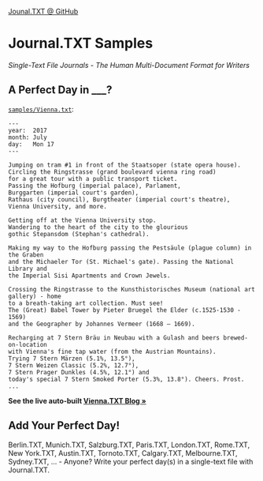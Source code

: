 [Jounal.TXT @ GitHub](https://github.com/journaltxt)


# Journal.TXT Samples

_Single-Text File Journals - The Human Multi-Document Format for Writers_

## A Perfect Day in \_\_\_?


[`samples/Vienna.txt`](https://github.com/journaltxt/journaltxt.github.io/blob/master/samples/Vienna.txt):

``` text
---
year:  2017
month: July
day:   Mon 17
---

Jumping on tram #1 in front of the Staatsoper (state opera house). 
Circling the Ringstrasse (grand boulevard vienna ring road) 
for a great tour with a public transport ticket.
Passing the Hofburg (imperial palace), Parlament, 
Burggarten (imperial court's garden), 
Rathaus (city council), Burgtheater (imperial court's theatre),
Vienna University, and more.

Getting off at the Vienna University stop. 
Wandering to the heart of the city to the glourious
gothic Stepansdom (Stephan's cathedral).

Making my way to the Hofburg passing the Pestsäule (plague column) in the Graben
and the Michaeler Tor (St. Michael's gate). Passing the National Library and
the Imperial Sisi Apartments and Crown Jewels.

Crossing the Ringstrasse to the Kunsthistorisches Museum (national art gallery) - home
to a breath-taking art collection. Must see! 
The (Great) Babel Tower by Pieter Bruegel the Elder (c.1525-1530 - 1569)
and the Geographer by Johannes Vermeer (1668 – 1669).

Recharging at 7 Stern Bräu in Neubau with a Gulash and beers brewed-on-location
with Vienna's fine tap water (from the Austrian Mountains).
Trying 7 Stern Märzen (5.1%, 13.5°),
7 Stern Weizen Classic (5.2%, 12.7°),
7 Stern Prager Dunkles (4.5%, 12.1°) and
today's special 7 Stern Smoked Porter (5.3%, 13.8°). Cheers. Prost. 
...
```

**See the live auto-built [Vienna.TXT Blog »](https://journaltxt.github.io/blog)**



##  Add Your Perfect Day!

Berlin.TXT, Munich.TXT, Salzburg.TXT, Paris.TXT, London.TXT, Rome.TXT, New York.TXT, Austin.TXT, Tornoto.TXT, Calgary.TXT, 
Melbourne.TXT, Sydney.TXT, ...   - Anyone? Write your perfect day(s) in a single-text file with Journal.TXT.
